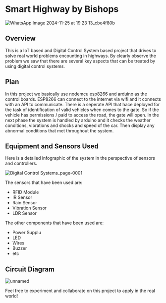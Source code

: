 # Smart Highway by Bishops
![WhatsApp Image 2024-11-25 at 19 23 13_cbe4f80b](https://github.com/user-attachments/assets/a0ce805d-80ab-4128-9b16-8a742ef2d988)

## Overview
This is a IoT based and Digital Control System based project that drives to solve real world problems encounting in highways. By clearly observe the problem we saw that there are several key aspects that can be treated by using digital control systems.

## Plan
In this project we basically use nodemcu esp8266 and arduino as the control boards. ESP8266 can connect to the internet via wifi and it connects with an API to communicate. There is a seperate API that hace deployed for the task of identification of valid vehicles when comes to the gate. So if the vehicle has permissions / paid to access the road, the gate will open. In the next phase the system is handled by arduino and it checks the weather conditions, vibrations and shocks and speed of the car. Then display any abnormal conditions that met throughout the system. 

## Equipment and Sensors Used
Here is a detailed infographic of the system in the perspective of sensors and controllers.

![Digital Control Systems_page-0001](https://github.com/user-attachments/assets/707d788c-eac5-4e68-a53c-fe2d1e24c3da)

The sensors that have been used are:
  - RFID Module
  - IR Sensor
  - Rain Sensor
  - Vibration Sensor
  - LDR Sensor

The other components that have been used are:
  - Power Supplu
  - LED
  - Wires
  - Buzzer
  - etc

## Circuit Diagram
![unnamed](https://github.com/user-attachments/assets/fe83a1fc-7fd2-4904-9624-742bbe2c55fd)

Feel free to experiment and collaborate on this project to apply in the real world!
